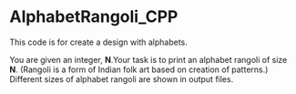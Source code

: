# AlphabetRangoli_CPP
This code is for create a design with alphabets.

You are given an integer, **N**.Your task is to print an alphabet rangoli of size **N**. (Rangoli is a form of Indian folk art based on creation of patterns.)
Different sizes of alphabet rangoli are shown in output files. 
